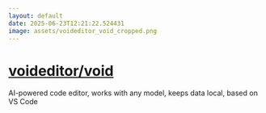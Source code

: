 ```yaml
---
layout: default
date: 2025-06-23T12:21:22.524431
image: assets/voideditor_void_cropped.png
---
```


# [voideditor/void](https://github.com/voideditor/void)

AI-powered code editor, works with any model, keeps data local, based on VS Code
